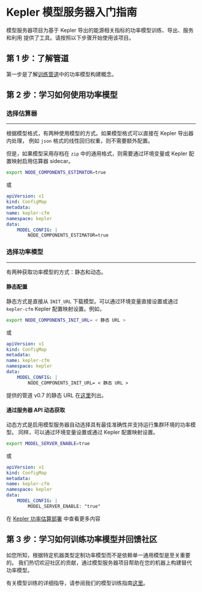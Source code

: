 # Kepler 模型服务器入门指南

模型服务器项目为基于 Kepler 导出的能源相关指标的功率模型训练、导出、服务和利用
提供了工具。请按照以下步骤开始使用该项目。

## 第 1 步：了解管道

第一步是了解[训练管道](./pipeline.md)中的功率模型构建概念。

## 第 2 步：学习如何使用功率模型

### 选择估算器

---

根据模型格式，有两种使用模型的方式。如果模型格式可以直接在 Kepler 导出器内处理，
例如 `json` 格式的线性回归权重，则不需要额外配置。

但是，如果模型采用存档在 `zip` 中的通用格式，则需要通过环境变量或 Kepler
配置映射启用估算器 sidecar。

```bash
export NODE_COMPONENTS_ESTIMATOR=true
```

或

```yaml
apiVersion: v1
kind: ConfigMap
metadata:
name: kepler-cfm
namespace: kepler
data:
    MODEL_CONFIG: |
        NODE_COMPONENTS_ESTIMATOR=true
```

### 选择功率模型

---

有两种获取功率模型的方式：静态和动态。

#### 静态配置

静态方式是直接从 `INIT_URL` 下载模型。可以通过环境变量直接设置或通过
`kepler-cfm` Kepler 配置映射设置。例如，

```bash
export NODE_COMPONENTS_INIT_URL= < 静态 URL >
```

或

```yaml
apiVersion: v1
kind: ConfigMap
metadata:
name: kepler-cfm
namespace: kepler
data:
    MODEL_CONFIG: |
        NODE_COMPONENTS_INIT_URL= < 静态 URL >
```

提供的管道 v0.7 的静态 URL 在[这里](https://github.com/sustainable-computing-io/kepler-model-db/tree/main/models/v0.7)列出。

#### 通过服务器 API 动态获取

动态方式是启用模型服务器自动选择具有最佳准确性并支持运行集群环境的功率模型。
同样，可以通过环境变量设置或通过 Kepler 配置映射设置。

```bash
export MODEL_SERVER_ENABLE=true
```

或

```yaml
apiVersion: v1
kind: ConfigMap
metadata:
name: kepler-cfm
namespace: kepler
data:
    MODEL_CONFIG: |
        MODEL_SERVER_ENABLE: "true"
```

在 [Kepler 功率估算部署](./power_estimation.md) 中查看更多内容

## 第 3 步：学习如何训练功率模型并回馈社区

如您所知，根据特定机器类型定制功率模型而不是依赖单一通用模型是至关重要的。
我们热切欢迎社区的贡献，通过模型服务器项目帮助在您的机器上构建替代功率模型。

有关模型训练的详细指导，请参阅我们的模型训练指南[这里](https://github.com/sustainable-computing-io/kepler-model-server/tree/main/model_training)。
